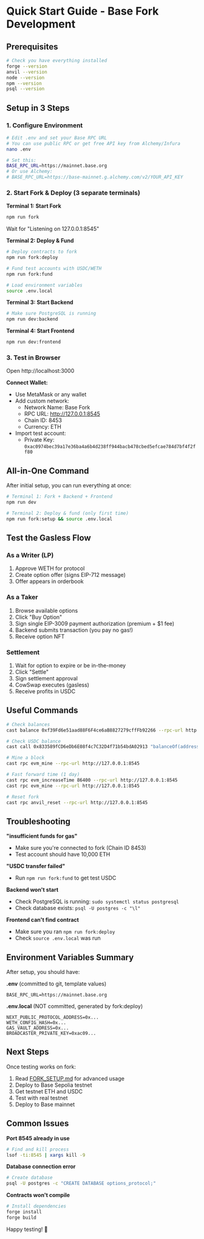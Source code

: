 # Quick Start Guide - Base Fork Development

## Prerequisites
```bash
# Check you have everything installed
forge --version
anvil --version
node --version
npm --version
psql --version
```

## Setup in 3 Steps

### 1. Configure Environment
```bash
# Edit .env and set your Base RPC URL
# You can use public RPC or get free API key from Alchemy/Infura
nano .env

# Set this:
BASE_RPC_URL=https://mainnet.base.org
# Or use Alchemy:
# BASE_RPC_URL=https://base-mainnet.g.alchemy.com/v2/YOUR_API_KEY
```

### 2. Start Fork & Deploy (3 separate terminals)

**Terminal 1: Start Fork**
```bash
npm run fork
```
Wait for "Listening on 127.0.0.1:8545"

**Terminal 2: Deploy & Fund**
```bash
# Deploy contracts to fork
npm run fork:deploy

# Fund test accounts with USDC/WETH
npm run fork:fund

# Load environment variables
source .env.local
```

**Terminal 3: Start Backend**
```bash
# Make sure PostgreSQL is running
npm run dev:backend
```

**Terminal 4: Start Frontend**
```bash
npm run dev:frontend
```

### 3. Test in Browser

Open http://localhost:3000

**Connect Wallet:**
- Use MetaMask or any wallet
- Add custom network:
  - Network Name: Base Fork
  - RPC URL: http://127.0.0.1:8545
  - Chain ID: 8453
  - Currency: ETH
- Import test account:
  - Private Key: `0xac0974bec39a17e36ba4a6b4d238ff944bacb478cbed5efcae784d7bf4f2ff80`

## All-in-One Command

After initial setup, you can run everything at once:

```bash
# Terminal 1: Fork + Backend + Frontend
npm run dev

# Terminal 2: Deploy & fund (only first time)
npm run fork:setup && source .env.local
```

## Test the Gasless Flow

### As a Writer (LP)
1. Approve WETH for protocol
2. Create option offer (signs EIP-712 message)
3. Offer appears in orderbook

### As a Taker
1. Browse available options
2. Click "Buy Option"
3. Sign single EIP-3009 payment authorization (premium + $1 fee)
4. Backend submits transaction (you pay no gas!)
5. Receive option NFT

### Settlement
1. Wait for option to expire or be in-the-money
2. Click "Settle"
3. Sign settlement approval
4. CowSwap executes (gasless)
5. Receive profits in USDC

## Useful Commands

```bash
# Check balances
cast balance 0xf39Fd6e51aad88F6F4ce6aB8827279cffFb92266 --rpc-url http://127.0.0.1:8545

# Check USDC balance
cast call 0x833589fCD6eDb6E08f4c7C32D4f71b54bdA02913 "balanceOf(address)(uint256)" 0xf39Fd6e51aad88F6F4ce6aB8827279cffFb92266 --rpc-url http://127.0.0.1:8545

# Mine a block
cast rpc evm_mine --rpc-url http://127.0.0.1:8545

# Fast forward time (1 day)
cast rpc evm_increaseTime 86400 --rpc-url http://127.0.0.1:8545
cast rpc evm_mine --rpc-url http://127.0.0.1:8545

# Reset fork
cast rpc anvil_reset --rpc-url http://127.0.0.1:8545
```

## Troubleshooting

**"insufficient funds for gas"**
- Make sure you're connected to fork (Chain ID 8453)
- Test account should have 10,000 ETH

**"USDC transfer failed"**
- Run `npm run fork:fund` to get test USDC

**Backend won't start**
- Check PostgreSQL is running: `sudo systemctl status postgresql`
- Check database exists: `psql -U postgres -c "\l"`

**Frontend can't find contract**
- Make sure you ran `npm run fork:deploy`
- Check `source .env.local` was run

## Environment Variables Summary

After setup, you should have:

**.env** (committed to git, template values)
```
BASE_RPC_URL=https://mainnet.base.org
```

**.env.local** (NOT committed, generated by fork:deploy)
```
NEXT_PUBLIC_PROTOCOL_ADDRESS=0x...
WETH_CONFIG_HASH=0x...
GAS_VAULT_ADDRESS=0x...
BROADCASTER_PRIVATE_KEY=0xac09...
```

## Next Steps

Once testing works on fork:
1. Read [FORK_SETUP.md](./FORK_SETUP.md) for advanced usage
2. Deploy to Base Sepolia testnet
3. Get testnet ETH and USDC
4. Test with real testnet
5. Deploy to Base mainnet

## Common Issues

**Port 8545 already in use**
```bash
# Find and kill process
lsof -ti:8545 | xargs kill -9
```

**Database connection error**
```bash
# Create database
psql -U postgres -c "CREATE DATABASE options_protocol;"
```

**Contracts won't compile**
```bash
# Install dependencies
forge install
forge build
```

Happy testing! 🚀
